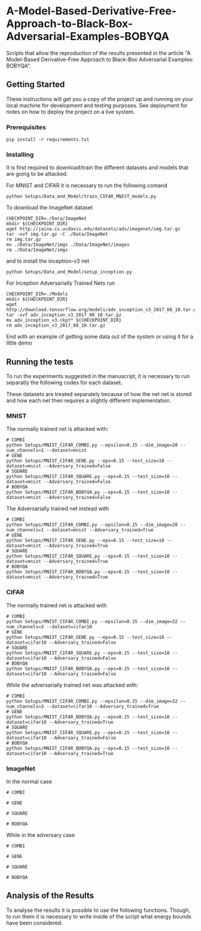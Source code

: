 # A-Model-Based-Derivative-Free-Approach-to-Black-Box-Adversarial-Examples-BOBYQA
Scripts that allow the reproduction of the results presented in the article "A Model-Based Derivative-Free Approach to Black-Box Adversarial Examples: BOBYQA".


## Getting Started

These instructions will get you a copy of the project up and running on your local machine for development and testing purposes. See deployment for notes on how to deploy the project on a live system.

### Prerequisites

```
pip install -r requirements.txt 
```

### Installing

It is first required to download/train the different datasets and models that are going to be attacked.

For MNIST and CIFAR it is necessary to run the following comand
```
python Setups/Data_and_Model/train_CIFAR_MNIST_models.py
```
To download the ImageNet dataset
```
CHECKPOINT_DIR=./Data/ImageNet
mkdir ${CHECKPOINT_DIR}
wget http://jaina.cs.ucdavis.edu/datasets/adv/imagenet/img.tar.gz
tar -xvf img.tar.gz -C ./Data/ImageNet
rm img.tar.gz
mv ./Data/ImageNet/imgs ./Data/ImageNet/images
rm ./Data/ImageNet/imgs

```
and to install the inception-v3 net 
```
python Setups/Data_and_Model/setup_inception.py
```


For Inception Adversarially Trained Nets run

```
CHECKPOINT_DIR=./Models
mkdir ${CHECKPOINT_DIR}
wget http://download.tensorflow.org/models/adv_inception_v3_2017_08_18.tar.gz
tar -xvf adv_inception_v3_2017_08_18.tar.gz
mv adv_inception_v3.ckpt* ${CHECKPOINT_DIR}
rm adv_inception_v3_2017_08_18.tar.gz
```


End with an example of getting some data out of the system or using it for a little demo

## Running the tests

To run the experiments suggested in the manuscript, it is necessary to run separatly the following codes for each dataset.

These datasets are treated separately because of how the net net is stored and how each net then requires a slightly different implementation.

### MNIST

The normally trained net is attacked with:

```
# COMBI 
python Setups/MNIST_CIFAR_COMBI.py --epsilon=0.15 --dim_image=28 --num_channels=1 --dataset=mnist
# GENE
python Setups/MNIST_CIFAR_GENE.py --eps=0.15 --test_size=10 --dataset=mnist --Adversary_trained=False
# SQUARE
python Setups/MNIST_CIFAR_SQUARE.py --eps=0.15 --test_size=10 --dataset=mnist --Adversary_trained=False
# BOBYQA
python Setups/MNIST_CIFAR_BOBYQA.py --eps=0.15 --test_size=10 --dataset=mnist --Adversary_trained=False
```

The Adversarially trained net instead with 
```
# COMBI
python Setups/MNIST_CIFAR_COMBI.py --epsilon=0.15 --dim_image=28 --num_channels=1 --dataset=mnist --Adversary_trained=True
# GENE
python Setups/MNIST_CIFAR_GENE.py --eps=0.15 --test_size=10 --dataset=mnist --Adversary_trained=True
# SQUARE
python Setups/MNIST_CIFAR_SQUARE.py --eps=0.15 --test_size=10 --dataset=mnist --Adversary_trained=True
# BOBYQA 
python Setups/MNIST_CIFAR_BOBYQA.py --eps=0.15 --test_size=10 --dataset=mnist --Adversary_trained=True
```

### CIFAR

The normally trained net is attacked with

```
# COMBI
python Setups/MNIST_CIFAR_COMBI.py --epsilon=0.15 --dim_image=32 --num_channels=3 --dataset=cifar10
# GENE
python Setups/MNIST_CIFAR_GENE.py --eps=0.15 --test_size=10 --dataset=cifar10 --Adversary_trained=False
# SQUARE
python Setups/MNIST_CIFAR_SQUARE.py --eps=0.15 --test_size=10 --dataset=cifar10 --Adversary_trained=False
# BOBYQA
python Setups/MNIST_CIFAR_BOBYQA.py --eps=0.15 --test_size=10 --dataset=cifar10 --Adversary_trained=False
```

While the adversarially trained net was attacked with:

```
# COMBI
python Setups/MNIST_CIFAR_COMBI.py --epsilon=0.15 --dim_image=32 --num_channels=3 --dataset=cifar10 --Adversary_trained=True
# GENE
python Setups/MNIST_CIFAR_BOBYQA.py --eps=0.15 --test_size=10 --dataset=cifar10 --Adversary_trained=True
# SQUARE
python Setups/MNIST_CIFAR_SQUARE.py --eps=0.15 --test_size=10 --dataset=cifar10 --Adversary_trained=False
# BOBYQA
python Setups/MNIST_CIFAR_BOBYQA.py --eps=0.15 --test_size=10 --dataset=cifar10 --Adversary_trained=True
```

### ImageNet

In the normal case   

```
# COMBI

# GENE

# SQUARE

# BOBYQA

```

While in the adversary case

```
# COMBI

# GENE

# SQUARE

# BOBYQA

```

## Analysis of the Results

To analyse the results it is possible to use the following functions. Though, to run them it is necessary to write inside of the script what energy bounds have been considered.


